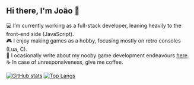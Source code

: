 ## Hi there, I'm João 👋

<!--
**jcnmsg/jcnmsg** is a ✨ _special_ ✨ repository because its `README.md` (this file) appears on your GitHub profile.

Here are some ideas to get you started:

- 🔭 I’m currently working on ...
- 🌱 I’m currently learning ...
- 👯 I’m looking to collaborate on ...
- 🤔 I’m looking for help with ...
- 💬 Ask me about ...
- 📫 How to reach me: ...
- 😄 Pronouns: ...
- ⚡ Fun fact: ...
-->

:computer:  I’m currently working as a full-stack developer, leaning heavily to the front-end side (JavaScript).  
:video_game:  I enjoy making games as a hobby, focusing mostly on retro consoles (Lua, C).  
:memo: I ocasionally write about my nooby game development endeavours [here](https://joaomakes.games/blog).  
:coffee: In case of unresponsiveness, give me coffee. 

[![GitHub stats](https://github-readme-stats.vercel.app/api?username=jcnmsg&show_icons=true&include_all_commits=true&hide_title=true&count_private=true&line_height=25&theme=nord&hide_border=true)](https://github.com/anuraghazra/github-readme-stats)
[![Top Langs](https://github-readme-stats.vercel.app/api/top-langs/?username=jcnmsg&layout=compact&langs_count=10&theme=nord&hide_border=true)](https://github.com/anuraghazra/github-readme-stats)
 
